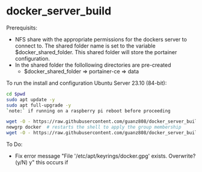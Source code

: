 # docker_server_build
Prerequisits:
* NFS share with the appropriate permissions for the dockers server to connect to.  The shared folder name is set to the variable $docker_shared_folder.  This shared folder will store the portainer configuration.
* In the shared folder the follollowing directories are pre-created
    * $docker_shared_folder => portainer-ce => data   

To run the install and configuration Ubuntu Server 23.10 (84-bit):  
```bash
cd $pwd
sudo apt update -y
sudo apt full-upgrade -y
`note:` if running on a raspberry pi reboot before proceeding  

wget -O - https://raw.githubusercontent.com/guanz808/docker_server_build/main/docker_group.sh | bash
newgrp docker  # restarts the shell to apply the group membership
wget -O - https://raw.githubusercontent.com/guanz808/docker_server_build/main/serverbuild.sh | bash
```

To Do:
* Fix error message "File '/etc/apt/keyrings/docker.gpg' exists. Overwrite? (y/N) y" this occurs if